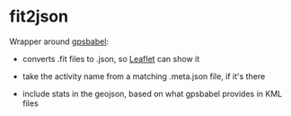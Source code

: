 # fit2json

Wrapper around [gpsbabel](https://www.gpsbabel.org/):

- converts .fit files to .json, so [Leaflet](https://leafletjs.com/) can show it

- take the activity name from a matching .meta.json file, if it's there

- include stats in the geojson, based on what gpsbabel provides in KML files
